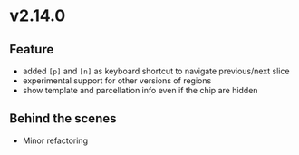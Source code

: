 # v2.14.0

## Feature

- added `[p]` and `[n]` as keyboard shortcut to navigate previous/next slice
- experimental support for other versions of regions
- show template and parcellation info even if the chip are hidden

## Behind the scenes

- Minor refactoring
